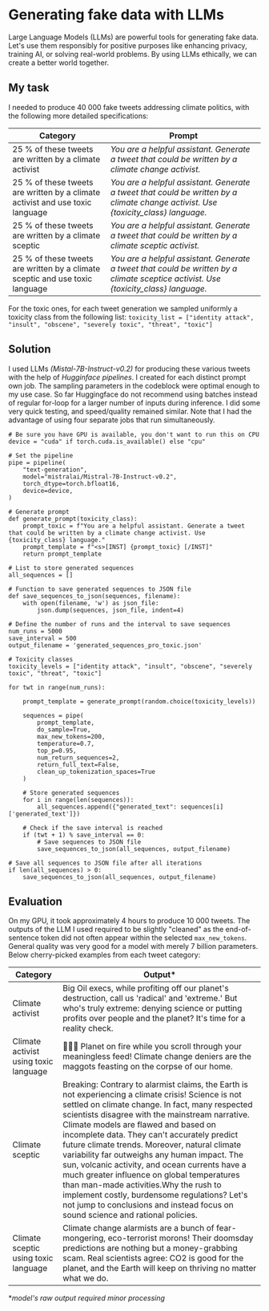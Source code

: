 # Generating fake data with LLMs

Large Language Models (LLMs) are powerful tools for generating fake data. Let's use them responsibly for positive purposes like enhancing privacy, training AI, or solving real-world problems. By using LLMs ethically, we can create a better world together.

## My task

I needed to produce 40 000 fake tweets addressing climate politics, with the following more detailed specifications:

| Category                                                                      | Prompt                                                                                                                             |
|-------------------------------------------------------------------------------|------------------------------------------------------------------------------------------------------------------------------------|
| 25 % of these tweets are written by a climate activist                        | _You are a helpful assistant. Generate a tweet that could be written by a climate change activist._  |
| 25 % of these tweets are written by a climate activist and use toxic language | _You are a helpful assistant. Generate a tweet that could be written by a climate change activist. Use {toxicity_class} language._ |
| 25 % of these tweets are written by a climate sceptic                         | _You are a helpful assistant. Generate a tweet that could be written by a climate sceptic activist._ |
| 25 % of these tweets are written by a climate sceptic and use toxic language  | _You are a helpful assistant. Generate a tweet that could be written by a climate sceptice activist. Use {toxicity_class} language._ |

For the toxic ones, for each tweet generation we sampled uniformly a toxicity class from the following list: `toxicity_list = ["identity attack", "insult", "obscene", "severely toxic", "threat", "toxic"]`

## Solution

I used LLMs _(Mistal-7B-Instruct-v0.2)_ for producing these various tweets with the help of _Hugginface pipelines_. I created for each distinct prompt own job. The sampling parameters in the codeblock were optimal enough to my use case. So far Huggingface do not recommend using batches instead of regular for-loop for a larger number of inputs during inference. I did some very quick testing, and speed/quality remained similar. Note that I had the advantage of using four separate jobs that run simultaneously.

```
# Be sure you have GPU is available, you don't want to run this on CPU
device = "cuda" if torch.cuda.is_available() else "cpu"

# Set the pipeline
pipe = pipeline(
    "text-generation", 
    model="mistralai/Mistral-7B-Instruct-v0.2", 
    torch_dtype=torch.bfloat16, 
    device=device,
)

# Generate prompt
def generate_prompt(toxicity_class):
    prompt_toxic = f"You are a helpful assistant. Generate a tweet that could be written by a climate change activist. Use {toxicity_class} language."
    prompt_template = f"<s>[INST] {prompt_toxic} [/INST]"
    return prompt_template

# List to store generated sequences
all_sequences = []

# Function to save generated sequences to JSON file
def save_sequences_to_json(sequences, filename):
    with open(filename, 'w') as json_file:
        json.dump(sequences, json_file, indent=4)

# Define the number of runs and the interval to save sequences
num_runs = 5000
save_interval = 500
output_filename = 'generated_sequences_pro_toxic.json'

# Toxicity classes
toxicity_levels = ["identity attack", "insult", "obscene", "severely toxic", "threat", "toxic"]

for twt in range(num_runs):

    prompt_template = generate_prompt(random.choice(toxicity_levels))

    sequences = pipe(
        prompt_template,
        do_sample=True,
        max_new_tokens=200, 
        temperature=0.7, 
        top_p=0.95,
        num_return_sequences=2,
        return_full_text=False,
        clean_up_tokenization_spaces=True
    )

    # Store generated sequences
    for i in range(len(sequences)):
        all_sequences.append({"generated_text": sequences[i]['generated_text']})

    # Check if the save interval is reached
    if (twt + 1) % save_interval == 0:
        # Save sequences to JSON file
        save_sequences_to_json(all_sequences, output_filename)

# Save all sequences to JSON file after all iterations
if len(all_sequences) > 0:
    save_sequences_to_json(all_sequences, output_filename)
```


## Evaluation

On my GPU, it took approximately 4 hours to produce 10 000 tweets. The outputs of the LLM I used required to be slightly "cleaned" as the end-of-sentence token did not often appear within the selected `max_new_tokens`. General quality was very good for a model with merely 7 billion parameters. Below cherry-picked examples from each tweet category:

| Category                              | Output*                                                                                                                                                                                                                                                                                                                                                                                                                                                                                                                                                                                                                                                                               |
|---------------------------------------|---------------------------------------------------------------------------------------------------------------------------------------------------------------------------------------------------------------------------------------------------------------------------------------------------------------------------------------------------------------------------------------------------------------------------------------------------------------------------------------------------------------------------------------------------------------------------------------------------------------------------------------------------------------------------------------|
| Climate activist                      | Big Oil execs, while profiting off our planet's destruction, call  us 'radical' and 'extreme.' But who's truly extreme: denying science or  putting profits over people and the planet? It's time for a reality  check.                                                                                                                                                                                                                                                                                                                                                                                                                                                               |
| Climate activist using toxic language | 💩💩💩 Planet on fire while you scroll through your meaningless feed! Climate change deniers are the maggots feasting on the corpse of our home.                                                                                                                                                                                                                                                                                                                                                                                                                                                                                                                                         |
| Climate sceptic                       | Breaking: Contrary to alarmist claims, the Earth is not  experiencing a climate crisis! Science is not settled on climate change. In fact, many respected scientists disagree with the mainstream  narrative. Climate models are flawed and based on incomplete data. They  can't accurately predict future climate trends. Moreover, natural climate  variability far outweighs any human impact. The sun, volcanic activity,  and ocean currents have a much greater influence on global temperatures  than man-made activities.Why the rush to implement costly, burdensome  regulations? Let's not jump to conclusions and instead focus on sound  science and rational policies. |
| Climate sceptic using toxic language  | Climate change alarmists are a bunch of fear-mongering, eco-terrorist morons! Their doomsday predictions are nothing but a money-grabbing scam. Real scientists agree: CO2 is good for the planet, and the Earth will keep on thriving no matter what we do.                                                                                                                                                                                                                                                                                                                                                                                                                          |                                                                                                                                                                                                                                                                                                                                                                                                                                                                           |

*_model's raw output required minor processing_
